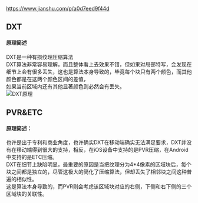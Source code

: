 https://www.jianshu.com/p/a0d7eed9f44d

## DXT
#### 原理简述
DXT是一种有损纹理压缩算法    
DXT算法非常容易理解，而且整体看上去效果不错，但如果对局部特写，会发现在细节上会有很多丢失，这也是算法本身导致的，毕竟每个块只有两个颜色，而其他颜色都是在这两个颜色区间的差值，    
如果当前区域内还有其他显著颜色则必然会有丢失。    
![DXT原理](/imgs/DXT1工作原理.png)


## PVR&ETC
#### 原理简述： 
也许是出于专利和商业角度，也许确实DXT在移动端确实无法满足要求，DXT并没有在移动端得到很大的支持，相反，在iOS设备中支持的是PVR压缩，在Android中支持的是ETC压缩。  
DXT在细节上缺陷明显，最重要的原因是当把纹理分为4*4像素的区域块后，每个块之间都是独立的，尽管这极大的简化了压缩算法，但却丢失了相邻块之间这种普遍的相似性。  
这是算法本身导致的，而PVR则会考虑该区域块对应的右侧，下侧和右下侧的三个区域块的关联性。  

